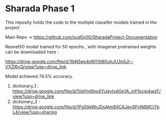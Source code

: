 # Sharada Phase 1
This reposity holds the code to the multiple classifer models trained in the project

 Main Repo -> https://github.com/sud0x00/SharadaProject-Documentation



Resnet50 model trained for 50 epochs , with Imagenet pretrained weights can be downloaded here :

https://drive.google.com/file/d/1IbN5ee4nNY0t80uhJU3n5Jl--VXZl6vQ/view?usp=drive_link

Model achieved 74.5% accuracy.

1. dictionary_1 : https://drive.google.com/file/d/1VaYm6hp4YiJeyIxAGp1A_mFfocip4wzF/view?usp=drive_link
2. dictionary_2 : https://drive.google.com/file/d/1Pg59eWrJDsAtm8XCAJeySPvN6MCj7bL4/view?usp=sharing
